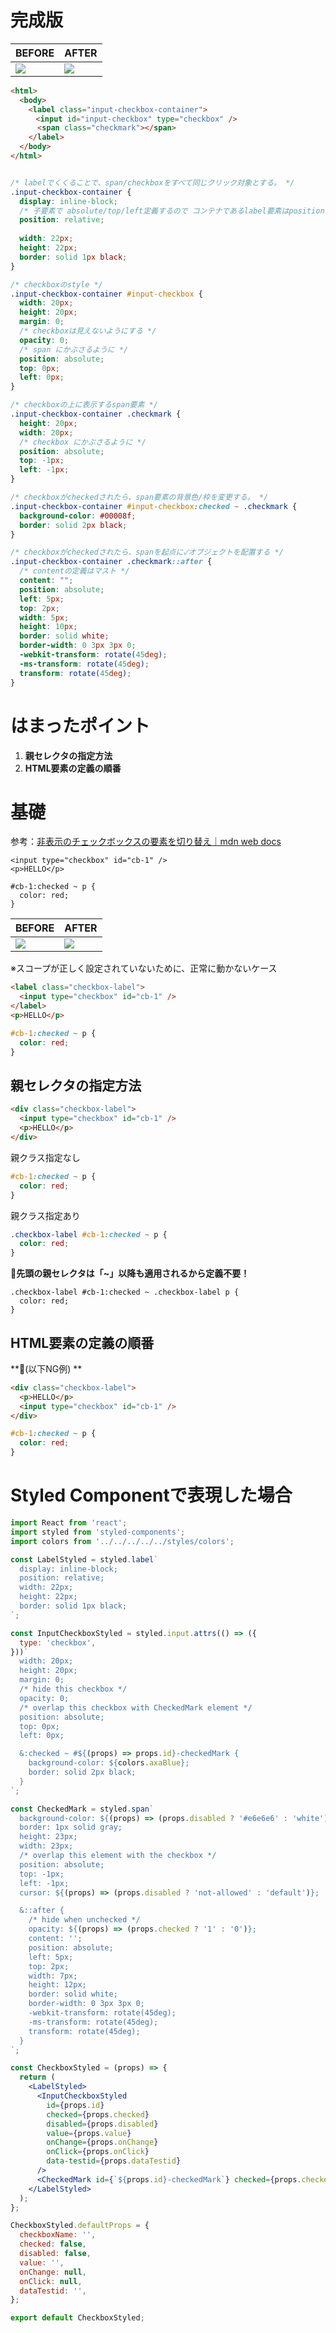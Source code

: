# 完成版

|BEFORE|AFTER|
|----|----|
|![](https://storage.googleapis.com/zenn-user-upload/0c1f43f33919-20231110.png)|![](https://storage.googleapis.com/zenn-user-upload/fb64ca49ecc3-20231110.png)|

```html
<html>
  <body>
    <label class="input-checkbox-container">
    　<input id="input-checkbox" type="checkbox" />
      <span class="checkmark"></span>
    </label>
  </body>
</html>
```
```css

/* labelでくくることで、span/checkboxをすべて同じクリック対象とする。 */
.input-checkbox-container {
  display: inline-block;
  /* 子要素で absolute/top/left定義するので コンテナであるlabel要素はposition: relativeにする */
  position: relative;
  
  width: 22px;
  height: 22px;
  border: solid 1px black;
}

/* checkboxのstyle */
.input-checkbox-container #input-checkbox {
  width: 20px;
  height: 20px;
  margin: 0;
  /* checkboxは見えないようにする */
  opacity: 0;
  /* span にかぶさるように */
  position: absolute;
  top: 0px;
  left: 0px;
}

/* checkboxの上に表示するspan要素 */
.input-checkbox-container .checkmark {
  height: 20px;
  width: 20px;
  /* checkbox にかぶさるように */
  position: absolute;
  top: -1px;
  left: -1px;
}

/* checkboxがcheckedされたら、span要素の背景色/枠を変更する。 */
.input-checkbox-container #input-checkbox:checked ~ .checkmark {
  background-color: #00008f;
  border: solid 2px black;
}

/* checkboxがcheckedされたら、spanを起点に✓オブジェクトを配置する */
.input-checkbox-container .checkmark::after {
  /* contentの定義はマスト */ 
  content: "";
  position: absolute;
  left: 5px;
  top: 2px;
  width: 5px;
  height: 10px;
  border: solid white;
  border-width: 0 3px 3px 0;
  -webkit-transform: rotate(45deg);
  -ms-transform: rotate(45deg);
  transform: rotate(45deg);
}
```

# はまったポイント
1. **親セレクタの指定方法**
2. **HTML要素の定義の順番**

# 基礎
参考：[非表示のチェックボックスの要素を切り替え｜mdn web docs](https://developer.mozilla.org/ja/docs/Web/CSS/:checked)
```html:HTML
<input type="checkbox" id="cb-1" />
<p>HELLO</p>
```
```css:CSS
#cb-1:checked ~ p {
  color: red;
}
```
|BEFORE|AFTER|
|----|----|
|![](https://storage.googleapis.com/zenn-user-upload/e27faec21a67-20231110.png)|![](https://storage.googleapis.com/zenn-user-upload/b60b98c00e79-20231110.png)|

※スコープが正しく設定されていないために、正常に動かないケース
```html
<label class="checkbox-label">
  <input type="checkbox" id="cb-1" />
</label>
<p>HELLO</p>
```
```css
#cb-1:checked ~ p {
  color: red;
}
```
## 親セレクタの指定方法
```html
<div class="checkbox-label">
  <input type="checkbox" id="cb-1" />
  <p>HELLO</p>
</div>
```
親クラス指定なし
```css
#cb-1:checked ~ p {
  color: red;
}
```
親クラス指定あり
```css
.checkbox-label #cb-1:checked ~ p {
  color: red;
}
```
**🔴先頭の親セレクタは「~」以降も適用されるから定義不要！**
```css:CSS(親クラス指定あり) 
.checkbox-label #cb-1:checked ~ .checkbox-label p {
  color: red;
}
```

## HTML要素の定義の順番
**🔴(以下NG例) **
```html
<div class="checkbox-label">
  <p>HELLO</p>
  <input type="checkbox" id="cb-1" />
</div>
```
```css
#cb-1:checked ~ p {
  color: red;
}
```

# Styled Componentで表現した場合
```jsx
import React from 'react';
import styled from 'styled-components';
import colors from '../../../../../styles/colors';

const LabelStyled = styled.label`
  display: inline-block;
  position: relative;
  width: 22px;
  height: 22px;
  border: solid 1px black;
`;

const InputCheckboxStyled = styled.input.attrs(() => ({
  type: 'checkbox',
}))`
  width: 20px;
  height: 20px;
  margin: 0;
  /* hide this checkbox */
  opacity: 0;
  /* overlap this checkbox with CheckedMark element */
  position: absolute;
  top: 0px;
  left: 0px;

  &:checked ~ #${(props) => props.id}-checkedMark {
    background-color: ${colors.axaBlue};
    border: solid 2px black;
  }
`;

const CheckedMark = styled.span`
  background-color: ${(props) => (props.disabled ? '#e6e6e6' : 'white')};
  border: 1px solid gray;
  height: 23px;
  width: 23px;
  /* overlap this element with the checkbox */
  position: absolute;
  top: -1px;
  left: -1px;
  cursor: ${(props) => (props.disabled ? 'not-allowed' : 'default')};

  &::after {
    /* hide when unchecked */
    opacity: ${(props) => (props.checked ? '1' : '0')};
    content: '';
    position: absolute;
    left: 5px;
    top: 2px;
    width: 7px;
    height: 12px;
    border: solid white;
    border-width: 0 3px 3px 0;
    -webkit-transform: rotate(45deg);
    -ms-transform: rotate(45deg);
    transform: rotate(45deg);
  }
`;

const CheckboxStyled = (props) => {
  return (
    <LabelStyled>
      <InputCheckboxStyled
        id={props.id}
        checked={props.checked}
        disabled={props.disabled}
        value={props.value}
        onChange={props.onChange}
        onClick={props.onClick}
        data-testid={props.dataTestid}
      />
      <CheckedMark id={`${props.id}-checkedMark`} checked={props.checked} disabled={props.disabled} />
    </LabelStyled>
  );
};

CheckboxStyled.defaultProps = {
  checkboxName: '',
  checked: false,
  disabled: false,
  value: '',
  onChange: null,
  onClick: null,
  dataTestid: '',
};

export default CheckboxStyled;
```